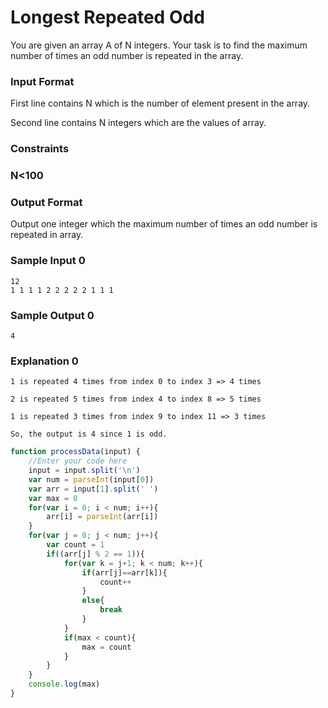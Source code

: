 # Longest Repeated Odd

You are given an array A of N integers. Your task is to find the maximum number of times an odd number is repeated in the array.

### Input Format

First line contains N which is the number of element present in the array.

Second line contains N integers which are the values of array.

### Constraints

### N<100

### Output Format

Output one integer which the maximum number of times an odd number is repeated in array.

### Sample Input 0
```
12
1 1 1 1 2 2 2 2 2 1 1 1
```
### Sample Output 0
```
4
```
### Explanation 0
```
1 is repeated 4 times from index 0 to index 3 => 4 times

2 is repeated 5 times from index 4 to index 8 => 5 times

1 is repeated 3 times from index 9 to index 11 => 3 times

So, the output is 4 since 1 is odd.
```
```javascript
function processData(input) {
    //Enter your code here
    input = input.split('\n')
    var num = parseInt(input[0])
    var arr = input[1].split(' ')
    var max = 0
    for(var i = 0; i < num; i++){
        arr[i] = parseInt(arr[i])
    }
    for(var j = 0; j < num; j++){
        var count = 1
        if((arr[j] % 2 == 1)){
            for(var k = j+1; k < num; k++){
                if(arr[j]==arr[k]){
                    count++
                }
                else{
                    break
                }
            }
            if(max < count){
                max = count
            }
        }
    }
    console.log(max)
} 
```


